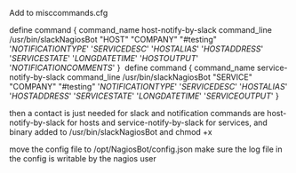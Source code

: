 Add to misccommands.cfg

define command {
command_name                    host-notify-by-slack
command_line                    /usr/bin/slackNagiosBot "HOST" "COMPANY" "#testing" '$NOTIFICATIONTYPE$' '$SERVICEDESC$' '$HOSTALIAS$' '$HOSTADDRESS$' '$SERVICESTATE$' '$LONGDATETIME$' '$HOSTOUTPUT$' '$NOTIFICATIONCOMMENTS$'
}
​
define command {
command_name                    service-notify-by-slack
command_line                    /usr/bin/slackNagiosBot "SERVICE" "COMPANY" "#testing" '$NOTIFICATIONTYPE$' '$SERVICEDESC$' '$HOSTALIAS$' '$HOSTADDRESS$' '$SERVICESTATE$' '$LONGDATETIME$' '$SERVICEOUTPUT$'
}

then a contact is just needed for slack and notification commands are host-notify-by-slack for hosts and service-notify-by-slack for services, and binary added to /usr/bin/slackNagiosBot and chmod +x

move the config file to /opt/NagiosBot/config.json
make sure the log file in the config is writable by the nagios user